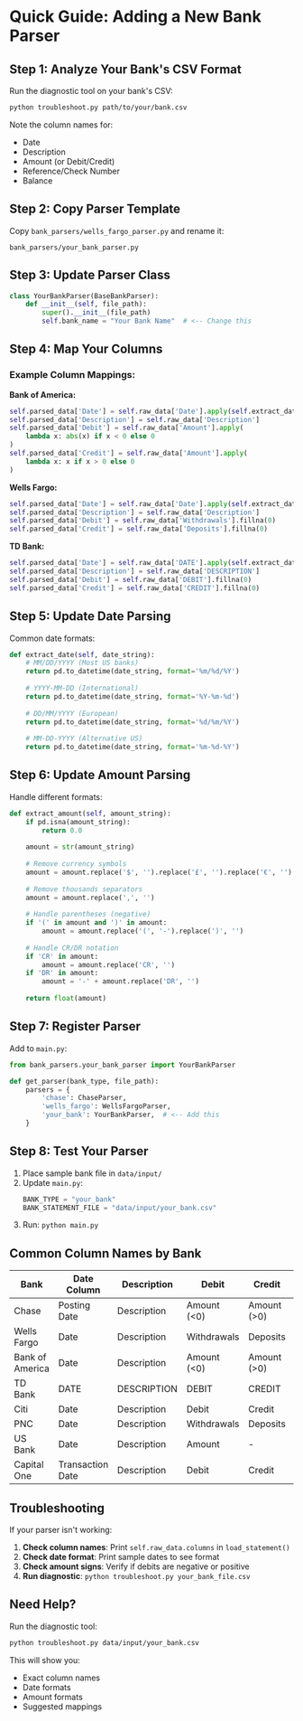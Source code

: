 # Quick Guide: Adding a New Bank Parser

## Step 1: Analyze Your Bank's CSV Format

Run the diagnostic tool on your bank's CSV:
```bash
python troubleshoot.py path/to/your/bank.csv
```

Note the column names for:
- Date
- Description
- Amount (or Debit/Credit)
- Reference/Check Number
- Balance

## Step 2: Copy Parser Template

Copy `bank_parsers/wells_fargo_parser.py` and rename it:
```
bank_parsers/your_bank_parser.py
```

## Step 3: Update Parser Class

```python
class YourBankParser(BaseBankParser):
    def __init__(self, file_path):
        super().__init__(file_path)
        self.bank_name = "Your Bank Name"  # <-- Change this
```

## Step 4: Map Your Columns

### Example Column Mappings:

**Bank of America:**
```python
self.parsed_data['Date'] = self.raw_data['Date'].apply(self.extract_date)
self.parsed_data['Description'] = self.raw_data['Description']
self.parsed_data['Debit'] = self.raw_data['Amount'].apply(
    lambda x: abs(x) if x < 0 else 0
)
self.parsed_data['Credit'] = self.raw_data['Amount'].apply(
    lambda x: x if x > 0 else 0
)
```

**Wells Fargo:**
```python
self.parsed_data['Date'] = self.raw_data['Date'].apply(self.extract_date)
self.parsed_data['Description'] = self.raw_data['Description']
self.parsed_data['Debit'] = self.raw_data['Withdrawals'].fillna(0)
self.parsed_data['Credit'] = self.raw_data['Deposits'].fillna(0)
```

**TD Bank:**
```python
self.parsed_data['Date'] = self.raw_data['DATE'].apply(self.extract_date)
self.parsed_data['Description'] = self.raw_data['DESCRIPTION']
self.parsed_data['Debit'] = self.raw_data['DEBIT'].fillna(0)
self.parsed_data['Credit'] = self.raw_data['CREDIT'].fillna(0)
```

## Step 5: Update Date Parsing

Common date formats:
```python
def extract_date(self, date_string):
    # MM/DD/YYYY (Most US banks)
    return pd.to_datetime(date_string, format='%m/%d/%Y')
    
    # YYYY-MM-DD (International)
    return pd.to_datetime(date_string, format='%Y-%m-%d')
    
    # DD/MM/YYYY (European)
    return pd.to_datetime(date_string, format='%d/%m/%Y')
    
    # MM-DD-YYYY (Alternative US)
    return pd.to_datetime(date_string, format='%m-%d-%Y')
```

## Step 6: Update Amount Parsing

Handle different formats:
```python
def extract_amount(self, amount_string):
    if pd.isna(amount_string):
        return 0.0
    
    amount = str(amount_string)
    
    # Remove currency symbols
    amount = amount.replace('$', '').replace('£', '').replace('€', '')
    
    # Remove thousands separators
    amount = amount.replace(',', '')
    
    # Handle parentheses (negative)
    if '(' in amount and ')' in amount:
        amount = amount.replace('(', '-').replace(')', '')
    
    # Handle CR/DR notation
    if 'CR' in amount:
        amount = amount.replace('CR', '')
    if 'DR' in amount:
        amount = '-' + amount.replace('DR', '')
    
    return float(amount)
```

## Step 7: Register Parser

Add to `main.py`:
```python
from bank_parsers.your_bank_parser import YourBankParser

def get_parser(bank_type, file_path):
    parsers = {
        'chase': ChaseParser,
        'wells_fargo': WellsFargoParser,
        'your_bank': YourBankParser,  # <-- Add this
    }
```

## Step 8: Test Your Parser

1. Place sample bank file in `data/input/`
2. Update `main.py`:
   ```python
   BANK_TYPE = "your_bank"
   BANK_STATEMENT_FILE = "data/input/your_bank.csv"
   ```
3. Run: `python main.py`

## Common Column Names by Bank

| Bank | Date Column | Description | Debit | Credit | Balance |
|------|------------|-------------|-------|--------|---------|
| Chase | Posting Date | Description | Amount (<0) | Amount (>0) | Balance |
| Wells Fargo | Date | Description | Withdrawals | Deposits | Balance |
| Bank of America | Date | Description | Amount (<0) | Amount (>0) | Running Bal. |
| TD Bank | DATE | DESCRIPTION | DEBIT | CREDIT | BALANCE |
| Citi | Date | Description | Debit | Credit | Balance |
| PNC | Date | Description | Withdrawals | Deposits | Balance |
| US Bank | Date | Description | Amount | - | Balance |
| Capital One | Transaction Date | Description | Debit | Credit | Balance |

## Troubleshooting

If your parser isn't working:

1. **Check column names**: Print `self.raw_data.columns` in `load_statement()`
2. **Check date format**: Print sample dates to see format
3. **Check amount signs**: Verify if debits are negative or positive
4. **Run diagnostic**: `python troubleshoot.py your_bank_file.csv`

## Need Help?

Run the diagnostic tool:
```bash
python troubleshoot.py data/input/your_bank.csv
```

This will show you:
- Exact column names
- Date formats
- Amount formats
- Suggested mappings